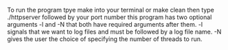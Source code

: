 To run the program tpye make into your terminal or make clean
then type ./httpserver followed by your port number
this program has two optional arguments -l and -N that both have required arguments after them. -l signals that we want to log files and must be followed by a log file name. -N gives the user the choice of specifying the number of threads to run.

